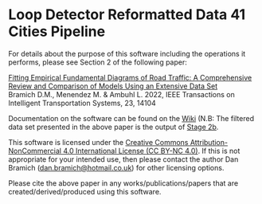 # Loop Detector Reformatted Data 41 Cities Pipeline

For details about the purpose of this software including the operations it performs, please see Section 2 of the following paper:

[Fitting Empirical Fundamental Diagrams of Road Traffic: A Comprehensive Review and Comparison of Models Using an Extensive Data Set](https://ieeexplore.ieee.org/document/9703273) \
Bramich D.M., Menendez M. & Ambuhl L. 2022, IEEE Transactions on Intelligent Transportation Systems, 23, 14104

Documentation on the software can be found on the [Wiki](https://github.com/danlegend5/LDRD_41_Cities_Pipeline/wiki) (N.B: The filtered data set presented in the above paper is the
output of [Stage 2b](https://github.com/danlegend5/LDRD_41_Cities_Pipeline/wiki/Stage-2b:-Output-Data-Format).

This software is licensed under the [Creative Commons Attribution-NonCommercial 4.0 International License (CC BY-NC 4.0)](http://creativecommons.org/licenses/by-nc/4.0/). If this is
not appropriate for your intended use, then please contact the author Dan Bramich (dan.bramich@hotmail.co.uk) for other licensing options.

Please cite the above paper in any works/publications/papers that are created/derived/produced using this software.
